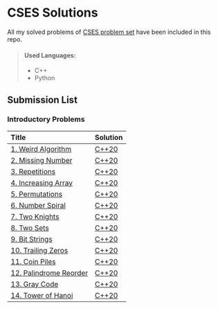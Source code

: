 # CSES Solutions
All my solved problems of [CSES problem set](https://cses.fi/problemset/list/) have been included in this repo.
> #### Used Languages:
> * C++
> * Python

## Submission List
### Introductory Problems
| Title | Solution |
| :-----| :------|
| [1. Weird Algorithm](https://cses.fi/problemset/task/1068) | [C++20](/Introductory-Problems/001_Weird_Algorithm.cpp) |
[2. Missing Number](https://cses.fi/problemset/task/1083)|[C++20](/Introductory-Problems/002_Missing_Number.cpp)
[3. Repetitions](https://cses.fi/problemset/task/1083)|[C++20](/Introductory-Problems/003_Repetitions.cpp)
[4. Increasing Array](https://cses.fi/problemset/task/1094/)|[C++20](/Introductory-Problems/004_Increasing_Array.cpp)
[5. Permutations](https://cses.fi/problemset/task/1070)|[C++20](/Introductory-Problems/005_Permutations.cpp)
[6. Number Spiral](https://cses.fi/problemset/task/1071)|[C++20](/Introductory-Problems/006_Number_Spiral.cpp)
[7. Two Knights](https://cses.fi/problemset/task/1072)|[C++20](/Introductory-Problems/007_Two_Knights.cpp)
[8. Two Sets](https://cses.fi/problemset/task/1092/)|[C++20](/Introductory-Problems/008-two-sets.cpp)
[9. Bit Strings](https://cses.fi/problemset/task/1092/)|[C++20](/Introductory-Problems/009-bit-strings.cpp)
[10. Trailing Zeros](https://cses.fi/problemset/task/1092/)|[C++20](/Introductory-Problems/010-trailing-zeros.cpp)
[11. Coin Piles](https://cses.fi/problemset/task/1754/)|[C++20](/Introductory-Problems/011-coin-piles.cpp)
[12. Palindrome Reorder](https://cses.fi/problemset/task/1755/)|[C++20](/Introductory-Problems/012-palindrome-reorder.cpp)
[13. Gray Code](https://cses.fi/problemset/task/2205/)|[C++20](/Introductory-Problems/013-gray-code.cpp)
[14. Tower of Hanoi](https://cses.fi/problemset/task/2165)|[C++20](/Introductory-Problems/014-tower-of-hanoi.cpp)